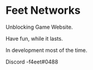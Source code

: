 # Feet Networks
Unblocking Game Website.

Have fun, while it lasts.

In development most of the time.

Discord -f4eet#0488
